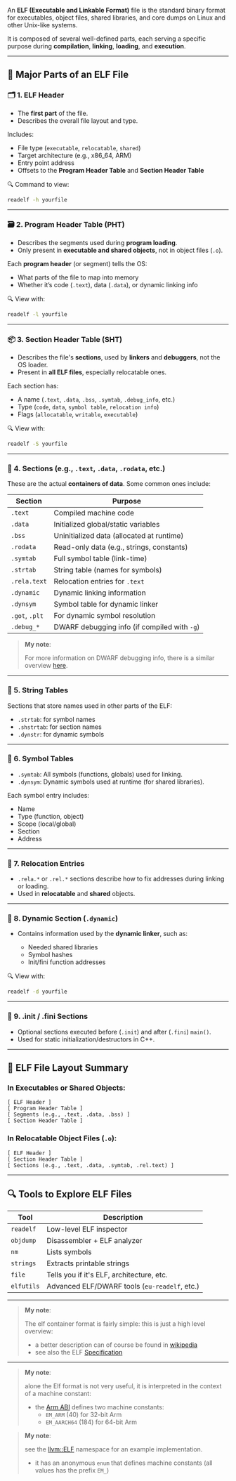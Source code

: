 An **ELF (Executable and Linkable Format)** file is the standard binary format for executables, object files, shared libraries, and core dumps on Linux and other Unix-like systems.

It is composed of several well-defined parts, each serving a specific purpose during **compilation**, **linking**, **loading**, and **execution**.

---

## 🧱 Major Parts of an ELF File

### 🗂️ 1. **ELF Header**

* The **first part** of the file.
* Describes the overall file layout and type.

Includes:

* File type (`executable`, `relocatable`, `shared`)
* Target architecture (e.g., x86\_64, ARM)
* Entry point address
* Offsets to the **Program Header Table** and **Section Header Table**

🔍 Command to view:

```bash
readelf -h yourfile
```

---

### 🗃️ 2. **Program Header Table (PHT)**

* Describes the segments used during **program loading**.
* Only present in **executable and shared objects**, not in object files (`.o`).

Each **program header** (or segment) tells the OS:

* What parts of the file to map into memory
* Whether it’s code (`.text`), data (`.data`), or dynamic linking info

🔍 View with:

```bash
readelf -l yourfile
```

---

### 📦 3. **Section Header Table (SHT)**

* Describes the file's **sections**, used by **linkers** and **debuggers**, not the OS loader.
* Present in **all ELF files**, especially relocatable ones.

Each section has:

* A name (`.text`, `.data`, `.bss`, `.symtab`, `.debug_info`, etc.)
* Type (`code`, `data`, `symbol table`, `relocation info`)
* Flags (`allocatable`, `writable`, `executable`)

🔍 View with:

```bash
readelf -S yourfile
```

---

### 📁 4. **Sections** (e.g., `.text`, `.data`, `.rodata`, etc.)

These are the actual **containers of data**. Some common ones include:

| Section        | Purpose                                      |
| -------------- | -------------------------------------------- |
| `.text`        | Compiled machine code                        |
| `.data`        | Initialized global/static variables          |
| `.bss`         | Uninitialized data (allocated at runtime)    |
| `.rodata`      | Read-only data (e.g., strings, constants)    |
| `.symtab`      | Full symbol table (link-time)                |
| `.strtab`      | String table (names for symbols)             |
| `.rela.text`   | Relocation entries for `.text`               |
| `.dynamic`     | Dynamic linking information                  |
| `.dynsym`      | Symbol table for dynamic linker              |
| `.got`, `.plt` | For dynamic symbol resolution                |
| `.debug_*`     | DWARF debugging info (if compiled with `-g`) |

> **My note**:
>
> For more information on DWARF debugging info, there
> is a similar overview [here](dwarf.md).

---

### 🔗 5. **String Tables**

Sections that store names used in other parts of the ELF:

* `.strtab`: for symbol names
* `.shstrtab`: for section names
* `.dynstr`: for dynamic symbols

---

### 🧮 6. **Symbol Tables**

* `.symtab`: All symbols (functions, globals) used for linking.
* `.dynsym`: Dynamic symbols used at runtime (for shared libraries).

Each symbol entry includes:

* Name
* Type (function, object)
* Scope (local/global)
* Section
* Address

---

### 📐 7. **Relocation Entries**

* `.rela.*` or `.rel.*` sections describe how to fix addresses during linking or loading.
* Used in **relocatable** and **shared** objects.

---

### 🔧 8. **Dynamic Section (`.dynamic`)**

* Contains information used by the **dynamic linker**, such as:

  * Needed shared libraries
  * Symbol hashes
  * Init/fini function addresses

🔍 View with:

```bash
readelf -d yourfile
```

---

### 🧵 9. **.init / .fini Sections**

* Optional sections executed before (`.init`) and after (`.fini`) `main()`.
* Used for static initialization/destructors in C++.

---

## 🧭 ELF File Layout Summary

### In Executables or Shared Objects:

```text
[ ELF Header ]
[ Program Header Table ]
[ Segments (e.g., .text, .data, .bss) ]
[ Section Header Table ]
```

### In Relocatable Object Files (`.o`):

```text
[ ELF Header ]
[ Section Header Table ]
[ Sections (e.g., .text, .data, .symtab, .rel.text) ]
```

---

## 🔍 Tools to Explore ELF Files

| Tool       | Description                                   |
| ---------- | --------------------------------------------- |
| `readelf`  | Low-level ELF inspector                       |
| `objdump`  | Disassembler + ELF analyzer                   |
| `nm`       | Lists symbols                                 |
| `strings`  | Extracts printable strings                    |
| `file`     | Tells you if it's ELF, architecture, etc.     |
| `elfutils` | Advanced ELF/DWARF tools (`eu-readelf`, etc.) |

---

> **My note**:
>
> The elf container format is fairly simple: this is just a high level
> overview:
> * a better description can of course be found in
    [wikipedia](https://en.wikipedia.org/wiki/Executable_and_Linkable_Format)
> * see also the ELF [Specification](https://refspecs.linuxbase.org/elf/elf.pdf)

---

> **My note**:
>
> alone the Elf format is not very useful, it is interpreted in the
> context of a machine constant:
> * the [Arm ABI](https://github.com/ARM-software/abi-aa) defines two
    machine constants:
>   - `EM_ARM` (40) for 32-bit Arm
>   - `EM_AARCH64` (184) for 64-bit Arm

> **My note**:
>
> see the [llvm::ELF](https://llvm.org/doxygen/namespacellvm_1_1ELF.html)
> namespace for an example implementation.
> * it has an anonymous `enum` that defines machine constants
>   (all values has the prefix `EM_`)
